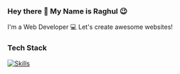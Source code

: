 ### Hey there 👋 My Name is Raghul :wink:
I'm a Web Developer :computer: Let's create awesome websites!

### Tech Stack 
[![Skills](https://skillicons.dev/icons?i=html,css,,react,materialui,,nextjs,tailwindcss,,js,typescript)](https://skillicons.dev)
<!--
**Raghul12354/Raghul12354** is a ✨ _special_ ✨ repository because its `README.md` (this file) appears on your GitHub profile.

Here are some ideas to get you started:

- 🔭 I’m currently working on ...
- 🌱 I’m currently learning ...
- 👯 I’m looking to collaborate on ...
- 🤔 I’m looking for help with ...
- 💬 Ask me about ...
- 📫 How to reach me: ...
- 😄 Pronouns: ...
- ⚡ Fun fact: ...
-->

